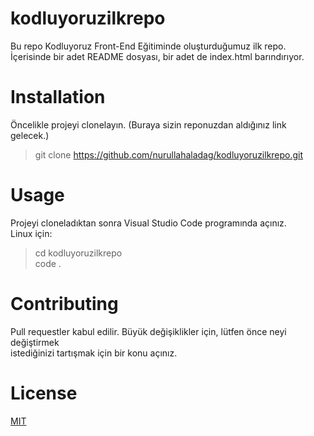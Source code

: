 # kodluyoruzilkrepo
Bu repo Kodluyoruz Front-End Eğitiminde oluşturduğumuz ilk repo. İçerisinde bir adet README dosyası, bir adet de index.html barındırıyor.
# Installation
Öncelikle projeyi clonelayın. (Buraya sizin reponuzdan aldığınız link gelecek.)
> git clone https://github.com/nurullahaladag/kodluyoruzilkrepo.git
# Usage
Projeyi cloneladıktan sonra Visual Studio Code programında açınız. <br>
Linux için:
> cd kodluyoruzilkrepo <br>
code .
# Contributing
Pull requestler kabul edilir. Büyük değişiklikler için, lütfen önce neyi değiştirmek <br> istediğinizi tartışmak için bir konu açınız.
# License
[MIT](https://choosealicense.com/licenses/mit/)
